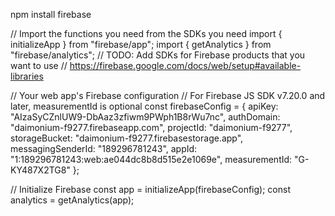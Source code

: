 npm install firebase

// Import the functions you need from the SDKs you need
import { initializeApp } from "firebase/app";
import { getAnalytics } from "firebase/analytics";
// TODO: Add SDKs for Firebase products that you want to use
// https://firebase.google.com/docs/web/setup#available-libraries

// Your web app's Firebase configuration
// For Firebase JS SDK v7.20.0 and later, measurementId is optional
const firebaseConfig = {
  apiKey: "AIzaSyCZnlUW9-DbAaz3zfiwm9PWph1B8rWu7nc",
  authDomain: "daimonium-f9277.firebaseapp.com",
  projectId: "daimonium-f9277",
  storageBucket: "daimonium-f9277.firebasestorage.app",
  messagingSenderId: "189296781243",
  appId: "1:189296781243:web:ae044dc8b8d515e2e1069e",
  measurementId: "G-KY487X2TG8"
};

// Initialize Firebase
const app = initializeApp(firebaseConfig);
const analytics = getAnalytics(app);